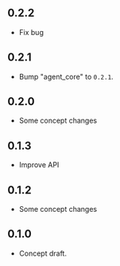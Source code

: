 ## 0.2.2

 - Fix bug

## 0.2.1

 - Bump "agent_core" to `0.2.1`.

## 0.2.0

 - Some concept changes

## 0.1.3

 - Improve API

## 0.1.2

 - Some concept changes

## 0.1.0

- Concept draft.
